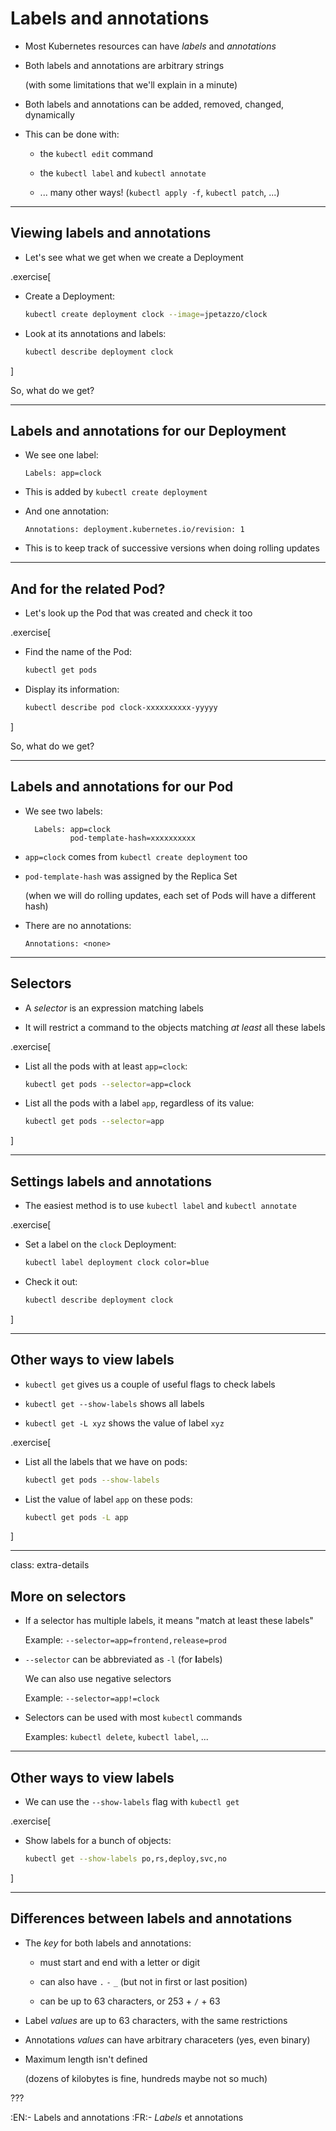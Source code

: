 # Labels and annotations

- Most Kubernetes resources can have *labels* and *annotations*

- Both labels and annotations are arbitrary strings

  (with some limitations that we'll explain in a minute)

- Both labels and annotations can be added, removed, changed, dynamically

- This can be done with:

  - the `kubectl edit` command

  - the `kubectl label` and `kubectl annotate`

  - ... many other ways! (`kubectl apply -f`, `kubectl patch`, ...)

---

## Viewing labels and annotations

- Let's see what we get when we create a Deployment

.exercise[

- Create a Deployment:
  ```bash
  kubectl create deployment clock --image=jpetazzo/clock
  ```

- Look at its annotations and labels:
  ```bash
  kubectl describe deployment clock
  ```

]

So, what do we get?

---

## Labels and annotations for our Deployment

- We see one label:
  ```
  Labels: app=clock
  ```

- This is added by `kubectl create deployment`

- And one annotation:
  ```
  Annotations: deployment.kubernetes.io/revision: 1
  ```

- This is to keep track of successive versions when doing rolling updates

---

## And for the related Pod?

- Let's look up the Pod that was created and check it too

.exercise[

- Find the name of the Pod:
  ```bash
  kubectl get pods
  ```

- Display its information:
  ```bash
  kubectl describe pod clock-xxxxxxxxxx-yyyyy
  ```

]

So, what do we get?

---

## Labels and annotations for our Pod

- We see two labels:
  ```
    Labels: app=clock
            pod-template-hash=xxxxxxxxxx
  ```

- `app=clock` comes from `kubectl create deployment` too

- `pod-template-hash` was assigned by the Replica Set

  (when we will do rolling updates, each set of Pods will have a different hash)

- There are no annotations:
  ```
  Annotations: <none>
  ```

---

## Selectors

- A *selector* is an expression matching labels

- It will restrict a command to the objects matching *at least* all these labels

.exercise[

- List all the pods with at least `app=clock`:
  ```bash
  kubectl get pods --selector=app=clock
  ```

- List all the pods with a label `app`, regardless of its value:
  ```bash
  kubectl get pods --selector=app
  ```

]

---

## Settings labels and annotations

- The easiest method is to use `kubectl label` and `kubectl annotate`

.exercise[

- Set a label on the `clock` Deployment:
  ```bash
  kubectl label deployment clock color=blue
  ```

- Check it out:
  ```bash
  kubectl describe deployment clock
  ```

]

---

## Other ways to view labels

- `kubectl get` gives us a couple of useful flags to check labels

- `kubectl get --show-labels` shows all labels

- `kubectl get -L xyz` shows the value of label `xyz`

.exercise[

- List all the labels that we have on pods:
  ```bash
  kubectl get pods --show-labels
  ```

- List the value of label `app` on these pods:
  ```bash
  kubectl get pods -L app
  ```

]

---

class: extra-details

## More on selectors

- If a selector has multiple labels, it means "match at least these labels"

  Example: `--selector=app=frontend,release=prod`

- `--selector` can be abbreviated as `-l` (for **l**abels)

  We can also use negative selectors

  Example: `--selector=app!=clock`

- Selectors can be used with most `kubectl` commands

  Examples: `kubectl delete`, `kubectl label`, ...

---

## Other ways to view labels

- We can use the `--show-labels` flag with `kubectl get`

.exercise[

- Show labels for a bunch of objects:
  ```bash
  kubectl get --show-labels po,rs,deploy,svc,no
  ```

]

---

## Differences between labels and annotations

- The *key* for both labels and annotations:

  - must start and end with a letter or digit

  - can also have `.` `-` `_` (but not in first or last position)

  - can be up to 63 characters, or 253 + `/` + 63

- Label *values* are up to 63 characters, with the same restrictions

- Annotations *values* can have arbitrary characeters (yes, even binary)

- Maximum length isn't defined

  (dozens of kilobytes is fine, hundreds maybe not so much)

???

:EN:- Labels and annotations
:FR:- *Labels* et annotations
